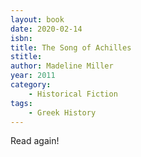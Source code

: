 ```yaml
---
layout: book
date: 2020-02-14
isbn: 
title: The Song of Achilles
stitle: 
author: Madeline Miller
year: 2011
category:
    - Historical Fiction
tags:
    - Greek History
---
```


Read again!
